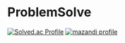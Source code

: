 # ProblemSolve
[![Solved.ac Profile](http://mazassumnida.wtf/api/v2/generate_badge?boj=nsn04116)](https://solved.ac/nsn04116/)
[![mazandi profile](http://mazandi.herokuapp.com/api?handle=nsn04116&theme=warm)](https://solved.ac/nsn04116/)

